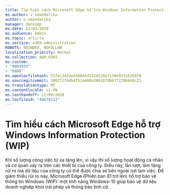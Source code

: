 ```yaml
---
title: Tìm hiểu cách Microsoft Edge hỗ trợ Windows Information Protection (WIP)
ms.author: v-smandalika
author: v-smandalika
manager: dansimp
ms.date: 12/03/2020
ms.audience: Admin
ms.topic: article
ms.service: o365-administration
ROBOTS: NOINDEX, NOFOLLOW
localization_priority: Normal
ms.collection: Adm_O365
ms.custom:
- "9003933"
- "6988"
ms.openlocfilehash: 51fec3423e938045d2324528e7130e933c6269f9
ms.sourcegitcommit: 3802f2f4db4f53a408a360187db67f2296448c21
ms.translationtype: MT
ms.contentlocale: vi-VN
ms.lasthandoff: 12/09/2020
ms.locfileid: "49679112"
---
```

# <a name="learn-how-microsoft-edge-supports-windows-information-protection-wip"></a>Tìm hiểu cách Microsoft Edge hỗ trợ Windows Information Protection (WIP)

Khi số lượng công việc từ xa tăng lên, vì vậy thì số lượng hoạt động cá nhân và cơ quan xảy ra trên các thiết bị của công ty. Điều này, lần lượt, làm tăng rủi ro mà dữ liệu của công ty có thể được chia sẻ bên ngoài nơi làm việc. Để giảm thiểu rủi ro này, Microsoft Edge (Phiên bản 81 trở lên) hỗ trợ bảo vệ thông tin Windows (WIP): một tính năng Windows-10 giúp bảo vệ dữ liệu doanh nghiệp khỏi trái phép và thông báo tình cờ.
